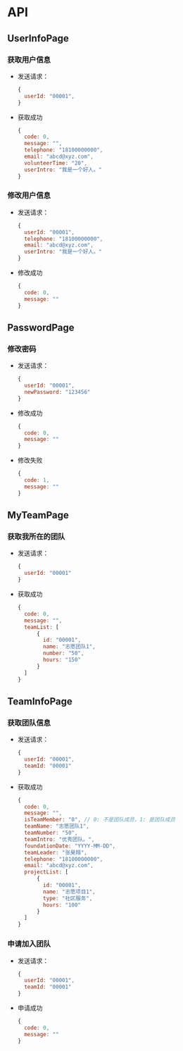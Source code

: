 # API
## UserInfoPage

### 获取用户信息
* 发送请求：

  ```javascript
  {
    userId: "00001",
  }
  ```

* 获取成功

  ```javascript
  {
    code: 0,
    message: "",
    telephone: "18100000000",
    email: "abcd@xyz.com",
    volunteerTime: "20",
    userIntro: "我是一个好人。"
  }
  ```


### 修改用户信息

* 发送请求：

  ```javascript
  {
    userId: "00001",
    telephone: "18100000000",
    email: "abcd@xyz.com",
    userIntro: "我是一个好人。"
  }
  ```

* 修改成功

  ```javascript
  {
    code: 0,
    message: ""
  }
  ```

## PasswordPage
### 修改密码

* 发送请求：

  ```javascript
  {
    userId: "00001",
    newPassword: "123456"
  }
  ```

* 修改成功

  ```javascript
  {
    code: 0,
    message: ""
  }
  ```

* 修改失败

  ```javascript
  {
    code: 1,
    message: ""
  }
  ```

## MyTeamPage
### 获取我所在的团队

* 发送请求：

  ```javascript
  {
    userId: "00001"
  }
  ```

* 获取成功

  ```javascript
  {
    code: 0,
    message: "",
    teamList: [
        {
          id: "00001",
          name: "志愿团队1",
          number: "50",
          hours: "150"
        }
    ] 
  }
  ```
  
## TeamInfoPage
### 获取团队信息

* 发送请求：

  ```javascript
  {
    userId: "00001",
    teamId: "00001"
  }
  ```

* 获取成功

  ```javascript
  {
    code: 0,
    message: "",
    isTeamMember: "0", // 0: 不是团队成员，1: 是团队成员
    teamName: "志愿团队1",
    teamNumber: "50",
    teamIntro: "优秀团队。",
    foundationDate: "YYYY-MM-DD",
    teamLeader: "张昊翔",
    telephone: "18100000000",
    email: "abcd@xyz.com",
    projectList: [
        { 
          id: "00001", 
          name: "志愿项目1", 
          type: "社区服务", 
          hours: "100" 
        }  
    ]
  }
  ```

### 申请加入团队

* 发送请求：

  ```javascript
  {
    userId: "00001",
    teamId: "00001"
  }
  ```

* 申请成功

  ```javascript
  {
    code: 0,
    message: ""
  }
  ```

